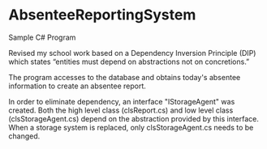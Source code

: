 # AbsenteeReportingSystem
Sample C# Program

Revised my school work based on a Dependency Inversion Principle (DIP) which states “entities must depend on abstractions not on concretions.”

The program accesses to the database and obtains today's absentee information to create an absentee report.

In order to eliminate dependency, an interface "IStorageAgent" was created.
Both the high level class (clsReport.cs) and low level class (clsStorageAgent.cs) depend on the abstraction provided by this interface.
When a storage system is replaced, only clsStorageAgent.cs needs to be changed.

